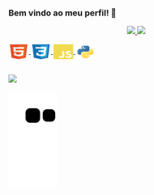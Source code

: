 
 ### Bem vindo ao meu perfil! 👋
 
 <div align="center">
  <a href="https://https://github.com/almircs/html-css">
  <img height="140em" src="https://github-readme-stats.vercel.app/api?username=almircs&show_icons=true&theme=dark&include_all_commits=true&count_private=true"/>
  <img height="120em" src="https://github-readme-stats.vercel.app/api/top-langs/?username=almircs&layout=compact&langs_count=7&theme=dark"/>
</div>
<div style="display: inline_block"><br>
 
  <img align="center" alt="HTML" height="30" width="40" src="https://raw.githubusercontent.com/devicons/devicon/master/icons/html5/html5-original.svg">
  <img align="center" alt="CSS" height="30" width="40" src="https://raw.githubusercontent.com/devicons/devicon/master/icons/css3/css3-original.svg">
   <img align="center" alt="Js" height="30" width="40" src="https://raw.githubusercontent.com/devicons/devicon/master/icons/javascript/javascript-plain.svg">
   <img align="center" alt="Python" height="30" width="40" src="https://raw.githubusercontent.com/devicons/devicon/master/icons/python/python-original.svg">
 
  
</div>
  
  ##
 
<div> 
  

  <a href="https://www.linkedin.com/in/carlos-almir" target="_blank"><img src="https://img.shields.io/badge/-LinkedIn-%230077B5?style=for-the-badge&logo=linkedin&logoColor=white" target="_blank"></a> 
 
  ![Snake animation](https://github.com/almircs/almircs/blob/output/github-contribution-grid-snake.svg)
</div>
